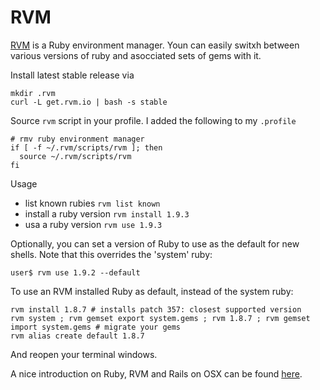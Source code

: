 # RVM #

[RVM](https://rvm.io/) is a Ruby environment manager. Youn can easily switxh between various versions of ruby and asocciated sets of gems with it.

Install latest stable release via

	mkdir .rvm
	curl -L get.rvm.io | bash -s stable

Source `rvm` script in your profile. I added the following to my `.profile`

	# rmv ruby environment manager
	if [ -f ~/.rvm/scripts/rvm ]; then
	  source ~/.rvm/scripts/rvm
	fi

Usage

 - list known rubies `rvm list known`
 - install a ruby version `rvm install 1.9.3`
 - usa a ruby version `rvm use 1.9.3`

Optionally, you can set a version of Ruby to use as the default for new shells. Note that this overrides the 'system' ruby:

	user$ rvm use 1.9.2 --default

To use an RVM installed Ruby as default, instead of the system ruby:

    rvm install 1.8.7 # installs patch 357: closest supported version
    rvm system ; rvm gemset export system.gems ; rvm 1.8.7 ; rvm gemset import system.gems # migrate your gems
    rvm alias create default 1.8.7

And reopen your terminal windows.

A nice introduction on Ruby, RVM and Rails on OSX can be found [here](http://www.asconix.com/howtos/mac-os-x/ruby-rails-rvm-mac-os-x-howto).
